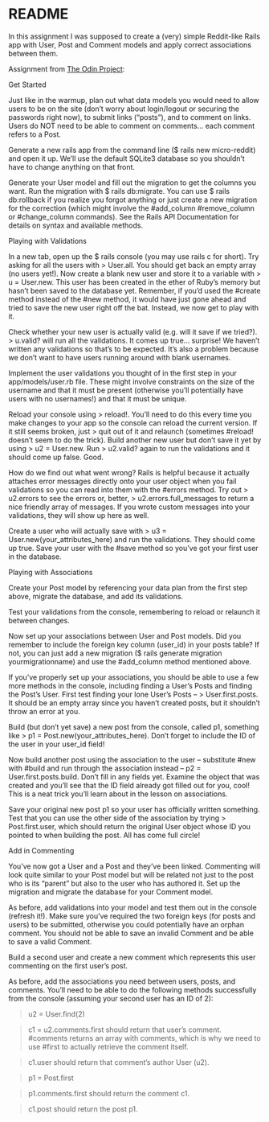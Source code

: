 # README

In this assignment I was supposed to create a (very) simple Reddit-like Rails app with User, Post and Comment models and apply correct associations between them.

Assignment from <a href="https://www.theodinproject.com">The Odin Project</a>:

Get Started

Just like in the warmup, plan out what data models you would need to allow users to be on the site (don’t worry about login/logout or securing the passwords right now), to submit links (“posts”), and to comment on links. Users do NOT need to be able to comment on comments… each comment refers to a Post.

Generate a new rails app from the command line ($ rails new micro-reddit) and open it up. We’ll use the default SQLite3 database so you shouldn’t have to change anything on that front.

Generate your User model and fill out the migration to get the columns you want.
Run the migration with $ rails db:migrate. You can use $ rails db:rollback if you realize you forgot anything or just create a new migration for the correction (which might involve the #add_column #remove_column or #change_column commands). See the Rails API Documentation for details on syntax and available methods.


Playing with Validations

In a new tab, open up the $ rails console (you may use rails c for short). Try asking for all the users with > User.all. You should get back an empty array (no users yet!). Now create a blank new user and store it to a variable with > u = User.new. This user has been created in the ether of Ruby’s memory but hasn’t been saved to the database yet. Remember, if you’d used the #create method instead of the #new method, it would have just gone ahead and tried to save the new user right off the bat. Instead, we now get to play with it.

Check whether your new user is actually valid (e.g. will it save if we tried?). > u.valid? will run all the validations. It comes up true… surprise! We haven’t written any validations so that’s to be expected. It’s also a problem because we don’t want to have users running around with blank usernames.

Implement the user validations you thought of in the first step in your app/models/user.rb file. These might involve constraints on the size of the username and that it must be present (otherwise you’ll potentially have users with no usernames!) and that it must be unique.

Reload your console using > reload!. You’ll need to do this every time you make changes to your app so the console can reload the current version. If it still seems broken, just > quit out of it and relaunch (sometimes #reload! doesn’t seem to do the trick). Build another new user but don’t save it yet by using > u2 = User.new. Run > u2.valid? again to run the validations and it should come up false. Good.

How do we find out what went wrong? Rails is helpful because it actually attaches error messages directly onto your user object when you fail validations so you can read into them with the #errors method. Try out > u2.errors to see the errors or, better, > u2.errors.full_messages to return a nice friendly array of messages. If you wrote custom messages into your validations, they will show up here as well.

Create a user who will actually save with > u3 = User.new(your_attributes_here) and run the validations. They should come up true. Save your user with the #save method so you’ve got your first user in the database.


Playing with Associations

Create your Post model by referencing your data plan from the first step above, migrate the database, and add its validations.

Test your validations from the console, remembering to reload or relaunch it between changes.

Now set up your associations between User and Post models. Did you remember to include the foreign key column (user_id) in your posts table? If not, you can just add a new migration ($ rails generate migration yourmigrationname) and use the #add_column method mentioned above.

If you’ve properly set up your associations, you should be able to use a few more methods in the console, including finding a User’s Posts and finding the Post’s User. First test finding your lone User’s Posts – > User.first.posts. It should be an empty array since you haven’t created posts, but it shouldn’t throw an error at you.

Build (but don’t yet save) a new post from the console, called p1, something like > p1 = Post.new(your_attributes_here). Don’t forget to include the ID of the user in your user_id field!

Now build another post using the association to the user – substitute #new with #build and run through the association instead – p2 = User.first.posts.build. Don’t fill in any fields yet. Examine the object that was created and you’ll see that the ID field already got filled out for you, cool! This is a neat trick you’ll learn about in the lesson on associations.

Save your original new post p1 so your user has officially written something. Test that you can use the other side of the association by trying > Post.first.user, which should return the original User object whose ID you pointed to when building the post. All has come full circle!


Add in Commenting

You’ve now got a User and a Post and they’ve been linked. Commenting will look quite similar to your Post model but will be related not just to the post who is its “parent” but also to the user who has authored it. Set up the migration and migrate the database for your Comment model.

As before, add validations into your model and test them out in the console (refresh it!). Make sure you’ve required the two foreign keys (for posts and users) to be submitted, otherwise you could potentially have an orphan comment. You should not be able to save an invalid Comment and be able to save a valid Comment.

Build a second user and create a new comment which represents this user commenting on the first user’s post.

As before, add the associations you need between users, posts, and comments. You’ll need to be able to do the following methods successfully from the console (assuming your second user has an ID of 2):

> u2 = User.find(2)

> c1 = u2.comments.first should return that user’s comment. #comments returns an array with comments, which is why we need to use #first to actually retrieve the comment itself.

> c1.user should return that comment’s author User (u2).

> p1 = Post.first

> p1.comments.first should return the comment c1.

> c1.post should return the post p1.